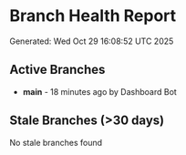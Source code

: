 # Branch Health Report
Generated: Wed Oct 29 16:08:52 UTC 2025

## Active Branches
- **main** - 18 minutes ago by Dashboard Bot

## Stale Branches (>30 days)
No stale branches found
